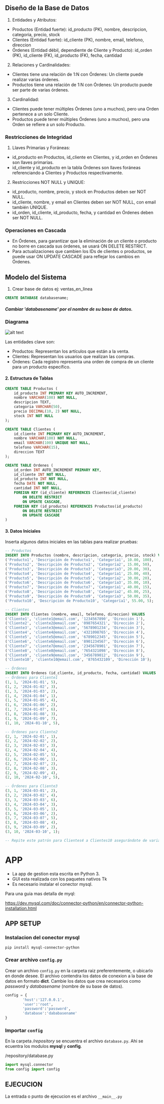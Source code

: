 ## Diseño de la Base de Datos

1. Entidades y Atributos:

- Productos (Entidad fuerte):
id_producto (PK), nombre, descripcion, categoria, precio, stock
- Clientes (Entidad fuerte):
id_cliente (PK), nombre, email, telefono, direccion
- Órdenes (Entidad débil, dependiente de Cliente y Producto):
id_orden (PK), id_cliente (FK), id_producto (FK), fecha, cantidad


2. Relaciones y Cardinalidades:

- Clientes tiene una relación de 1:N con Órdenes: Un cliente puede realizar varias órdenes.
- Productos tiene una relación de 1:N con Órdenes: Un producto puede ser parte de varias órdenes.
3. Cardinalidad:

- Clientes puede tener múltiples Órdenes (uno a muchos), pero una Orden pertenece a un solo Cliente.
- Productos puede tener múltiples Órdenes (uno a muchos), pero una Orden se refiere a un solo Producto.

### Restricciones de Integridad
1. Llaves Primarias y Foráneas:

- id_producto en Productos, id_cliente en Clientes, y id_orden en Órdenes son llaves primarias.
- id_cliente y id_producto en la tabla Órdenes son llaves foráneas referenciando a Clientes y Productos respectivamente.
2. Restricciones NOT NULL y UNIQUE:

- id_producto, nombre, precio, y stock en Productos deben ser NOT NULL.
- id_cliente, nombre, y email en Clientes deben ser NOT NULL, con email también UNIQUE.
- id_orden, id_cliente, id_producto, fecha, y cantidad en Órdenes deben ser NOT NULL.

### Operaciones en Cascada
- En Órdenes, para garantizar que la eliminación de un cliente o producto no borre en cascada sus órdenes, se usará ON DELETE RESTRICT.
- Para actualizaciones que cambien los IDs de clientes o productos, se puede usar ON UPDATE CASCADE para reflejar los cambios en Órdenes.

## Modelo del Sistema

1. Crear base de datos ej: ventas_en_linea

```sql
CREATE DATABASE databasename;
```
##### Cambiar 'databasename' por el nombre de su base de datos.

### Diagrama
![alt text](https://github.com/DarioColetto/ProyectoFinalBDDD/blob/main/SQL/diagrama.png)

Las entidades clave son:

- Productos: Representan los artículos que están a la venta.
- Clientes: Representan los usuarios que realizan las compras.
- Órdenes: Cada registro representa una orden de compra de un cliente para un producto específico.


#### 2. Estructura de Tablas
```sql
CREATE TABLE Productos (
    id_producto INT PRIMARY KEY AUTO_INCREMENT,
    nombre VARCHAR(100) NOT NULL,
    descripcion TEXT,
    categoria VARCHAR(50),
    precio DECIMAL(10, 2) NOT NULL,
    stock INT NOT NULL
);

CREATE TABLE Clientes (
    id_cliente INT PRIMARY KEY AUTO_INCREMENT,
    nombre VARCHAR(100) NOT NULL,
    email VARCHAR(100) UNIQUE NOT NULL,
    telefono VARCHAR(15),
    direccion TEXT
);

CREATE TABLE Ordenes (
    id_orden INT AUTO_INCREMENT PRIMARY KEY,
    id_cliente INT NOT NULL,
    id_producto INT NOT NULL,
    fecha DATE NOT NULL,
    cantidad INT NOT NULL,
    FOREIGN KEY (id_cliente) REFERENCES Clientes(id_cliente)
        ON DELETE RESTRICT
        ON UPDATE CASCADE,
    FOREIGN KEY (id_producto) REFERENCES Productos(id_producto)
        ON DELETE RESTRICT
        ON UPDATE CASCADE
)

```

#### 3. Datos Iniciales
Inserta algunos datos iniciales en las tablas para realizar pruebas:

```sql
-- Productos
INSERT INTO Productos (nombre, descripcion, categoria, precio, stock) VALUES
('Producto1', 'Descripción de Producto1', 'Categoría1', 10.00, 100),
('Producto2', 'Descripción de Producto2', 'Categoría2', 15.00, 50),
('Producto3', 'Descripción de Producto3', 'Categoría3', 20.00, 30),
('Producto4', 'Descripción de Producto4', 'Categoría1', 25.00, 40),
('Producto5', 'Descripción de Producto5', 'Categoría2', 30.00, 20),
('Producto6', 'Descripción de Producto6', 'Categoría3', 35.00, 10),
('Producto7', 'Descripción de Producto7', 'Categoría1', 40.00, 15),
('Producto8', 'Descripción de Producto8', 'Categoría2', 45.00, 25),
('Producto9', 'Descripción de Producto9', 'Categoría3', 50.00, 35),
('Producto10', 'Descripción de Producto10', 'Categoría1', 55.00, 5);

-- Clientes
INSERT INTO Clientes (nombre, email, telefono, direccion) VALUES
('Cliente1', 'cliente1@email.com', '1234567890', 'Dirección 1'),
('Cliente2', 'cliente2@email.com', '0987654321', 'Dirección 2'),
('Cliente3', 'cliente3@email.com', '5678901234', 'Dirección 3'),
('Cliente4', 'cliente4@email.com', '4321098765', 'Dirección 4'),
('Cliente5', 'cliente5@email.com', '6789012345', 'Dirección 5'),
('Cliente6', 'cliente6@email.com', '8901234567', 'Dirección 6'),
('Cliente7', 'cliente7@email.com', '2345678901', 'Dirección 7'),
('Cliente8', 'cliente8@email.com', '7654321098', 'Dirección 8'),
('Cliente9', 'cliente9@email.com', '3456789012', 'Dirección 9'),
('Cliente10', 'cliente10@email.com', '8765432109', 'Dirección 10');

-- Órdenes
INSERT INTO Ordenes (id_cliente, id_producto, fecha, cantidad) VALUES
-- Órdenes para Cliente1
(1, 1, '2024-01-01', 5),
(1, 2, '2024-01-02', 3),
(1, 3, '2024-01-03', 2),
(1, 4, '2024-01-04', 1),
(1, 5, '2024-01-05', 4),
(1, 6, '2024-01-06', 2),
(1, 7, '2024-01-07', 6),
(1, 8, '2024-01-08', 3),
(1, 9, '2024-01-09', 7),
(1, 10, '2024-01-10', 5),

-- Órdenes para Cliente2
(2, 1, '2024-02-01', 1),
(2, 2, '2024-02-02', 2),
(2, 3, '2024-02-03', 3),
(2, 4, '2024-02-04', 4),
(2, 5, '2024-02-05', 5),
(2, 6, '2024-02-06', 1),
(2, 7, '2024-02-07', 2),
(2, 8, '2024-02-08', 3),
(2, 9, '2024-02-09', 4),
(2, 10, '2024-02-10', 5),

-- Órdenes para Cliente3
(3, 1, '2024-03-01', 2),
(3, 2, '2024-03-02', 4),
(3, 3, '2024-03-03', 6),
(3, 4, '2024-03-04', 3),
(3, 5, '2024-03-05', 1),
(3, 6, '2024-03-06', 2),
(3, 7, '2024-03-07', 5),
(3, 8, '2024-03-08', 4),
(3, 9, '2024-03-09', 2),
(3, 10, '2024-03-10', 1);

-- Repite este patrón para Clientes4 a Clientes10 asegurándote de variar fechas, productos y cantidades.

```

# APP

- La app de gestion esta escrita en Python 3. 
- GUI esta realizada con los paquetes nativos Tk
- Es necesario instalar el conector mysql.

Para una guia mas detalla de myql:

https://dev.mysql.com/doc/connector-python/en/connector-python-installation.html

## APP SETUP

### Instalacion del conector mysql

```
pip install mysql-connector-python
```

### Crear archivo `config.py`

Crear un archivo `config.py` en la carpeta raiz preferentemente, o ubicarlo en donde desee. El archivo contendra los datos de conexion a la base de datos en formato **dict**. 
Cambie los datos que crea necesarios como *password* y *databasename* (nombre de su base de datos).

```python
config = {
        'host':'127.0.0.1',
        'user':'root',
        'password':'password',
        'database':'dababasename'
}
```

### Importar `config`
En la carpeta */repository* se encuentra el archivo `database.py`.
Ahi se ecuentra los modulos **mysql** y **config**.

/repository/database.py
```python
import mysql.connector
from config import config
```

## EJECUCION

La entrada o punto de ejecucion es el archivo `__main__.py`
